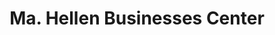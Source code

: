 ---
title: "Ma. Hellen Businesses Center"
url: /ganta/ma-hellen-businesses-center/
shop: convenience
---